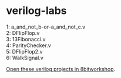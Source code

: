 verilog-labs
=====
1: a_and_not_b-or-a_and_not_c.v<br />
2: DFlipFlop.v<br />
3: 13Fibonacci.v<br />
4: ParityChecker.v<br />
5: DFlipFlop2.v<br />
6: WalkSignal.v<br />

[Open these verilog projects in 8bitworkshop](http://8bitworkshop.com/redir.html?platform=verilog&githubURL=https%3A%2F%2Fgithub.com%2Fohlookitsaaron%2Fverilog-labs&file=DFlipFlop.v).
